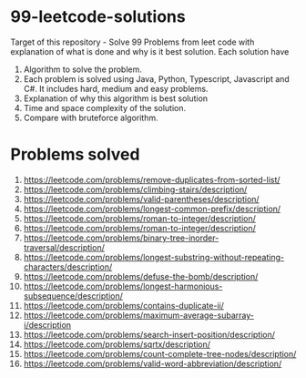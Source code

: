 # 99-leetcode-solutions
Target of this repository - Solve 99 Problems from leet code with explanation of what is done and why is it best solution. 
Each solution have 
1. Algorithm to solve the problem.
2. Each problem is solved using Java, Python, Typescript, Javascript and C#. It includes hard, medium and easy problems.
3. Explanation of why this algorithm is best solution
4. Time and space complexity of the solution.
5. Compare with bruteforce algorithm.


# Problems solved
1. https://leetcode.com/problems/remove-duplicates-from-sorted-list/
2. https://leetcode.com/problems/climbing-stairs/description/
3. https://leetcode.com/problems/valid-parentheses/description/
4. https://leetcode.com/problems/longest-common-prefix/description/
5. https://leetcode.com/problems/roman-to-integer/description/
6. https://leetcode.com/problems/roman-to-integer/description/
7. https://leetcode.com/problems/binary-tree-inorder-traversal/description/
8. https://leetcode.com/problems/longest-substring-without-repeating-characters/description/
9. https://leetcode.com/problems/defuse-the-bomb/description/
10. https://leetcode.com/problems/longest-harmonious-subsequence/description/
11. https://leetcode.com/problems/contains-duplicate-ii/
12. https://leetcode.com/problems/maximum-average-subarray-i/description
13. https://leetcode.com/problems/search-insert-position/description/
14. https://leetcode.com/problems/sqrtx/description/
15. https://leetcode.com/problems/count-complete-tree-nodes/description/
16. https://leetcode.com/problems/valid-word-abbreviation/description/
    
